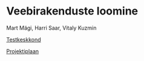 # Veebirakenduste loomine

Mart Mägi, Harri Saar, Vitaly Kuzmin

[Testkeskkond](https://cryptic-ravine-26647.herokuapp.com)

[Projektiplaan](https://github.com/vtlkzmn/VeebirakendusteLoomine/wiki)
